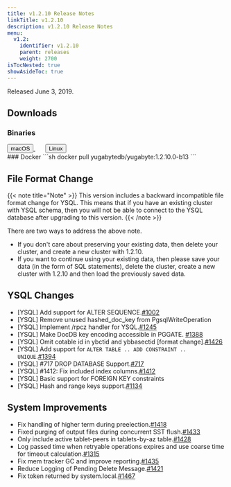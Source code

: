 ```yaml
---
title: v1.2.10 Release Notes
linkTitle: v1.2.10
description: v1.2.10 Release Notes
menu:
  v1.2:
    identifier: v1.2.10
    parent: releases
    weight: 2700
isTocNested: true
showAsideToc: true
---
```


Released June 3, 2019.

## Downloads
### Binaries
<a class="download-binary-link" href="https://downloads.yugabyte.com/yugabyte-ce-1.2.10.0-darwin.tar.gz">
  <button>
    <i class="fab fa-apple"></i><span class="download-text">macOS</span>
  </button>
</a>
&nbsp; &nbsp; &nbsp; 
<a class="download-binary-link" href="https://downloads.yugabyte.com/yugabyte-ce-1.2.10.0-linux.tar.gz">
  <button>
    <i class="fab fa-linux"></i><span class="download-text">Linux</span>
  </button>
</a>
<br />
### Docker
```sh
docker pull yugabytedb/yugabyte:1.2.10.0-b13
```

## File Format Change

{{< note title="Note" >}}
This version includes a backward incompatible file format change for YSQL. This means that if you have an existing cluster with YSQL schema, then you will not be able to connect to the YSQL database after upgrading to this version.
{{< /note >}}

There are two ways to address the above note.

* If you don't care about preserving your existing data, then delete your cluster, and create a new cluster with 1.2.10. 
* If you want to continue using your existing data, then please save your data (in the form of
  SQL statements), delete the cluster, create a new cluster with 1.2.10 and then load the previously saved data.

## YSQL Changes
* [YSQL] Add support for ALTER SEQUENCE.[#1002](https://github.com/Yugabyte/yugabyte-db/issues/1002)
* [YSQL] Remove unused hashed_doc_key from PgsqlWriteOperation 
* [YSQL] Implement /rpcz handler for YSQL.[#1245](https://github.com/Yugabyte/yugabyte-db/issues/1245)
* [YSQL] Make DocDB key encoding accessible in PGGATE.
  [#1388](https://github.com/Yugabyte/yugabyte-db/issues/1388)
* [YSQL] Omit cotable id in ybctid and ybbasectid [format
  change].[#1426](https://github.com/Yugabyte/yugabyte-db/issues/1426) 
* [YSQL] Add support for `ALTER TABLE .. ADD CONSTRAINT ..
  UNIQUE`.[#1394](https://github.com/Yugabyte/yugabyte-db/issues/1394)
* [YSQL] #717 DROP DATABASE Support.[#717](https://github.com/Yugabyte/yugabyte-db/issues/717)
* [YSQL] #1412: Fix included index
  columns.[#1412](https://github.com/Yugabyte/yugabyte-db/issues/1412)
* [YSQL] Basic support for FOREIGN KEY constraints
* [YSQL] Hash and range keys support.[#1134](https://github.com/Yugabyte/yugabyte-db/issues/1134)


## System Improvements
* Fix handling of higher term during
  preelection.[#1418](https://github.com/Yugabyte/yugabyte-db/issues/1418)
* Fixed purging of output files during concurrent SST
  flush.[#1433](https://github.com/Yugabyte/yugabyte-db/issues/1433)
* Only include active tablet-peers in tablets-by-az
  table.[#1428](https://github.com/Yugabyte/yugabyte-db/issues/1428)
* Log passed time when retryable operations expires and use coarse time for timeout
   calculation.[#1315](https://github.com/Yugabyte/yugabyte-db/issues/1315)
* Fix mem tracker GC and improve
  reporting.[#1435](https://github.com/Yugabyte/yugabyte-db/issues/1435)
* Reduce Logging of Pending Delete
  Message.[#1421](https://github.com/Yugabyte/yugabyte-db/issues/1421)
* Fix token returned by system.local.[#1467](https://github.com/Yugabyte/yugabyte-db/issues/1467)

